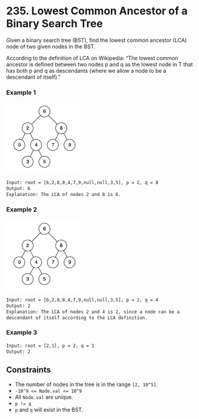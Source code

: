 # 235. Lowest Common Ancestor of a Binary Search Tree

Given a binary search tree (BST), find the lowest common ancestor
(LCA) node of two given nodes in the BST.

According to the definition of LCA on Wikipedia: 
“The lowest common ancestor is defined between two nodes p and q as
the lowest node in T that has both p and q as descendants (where we 
allow a node to be a descendant of itself).”

### Example 1
![Example1.png](Example1.png)
```
Input: root = [6,2,8,0,4,7,9,null,null,3,5], p = 2, q = 8
Output: 6
Explanation: The LCA of nodes 2 and 8 is 6.
```

### Example 2
![Example2.png](Example2.png)
```
Input: root = [6,2,8,0,4,7,9,null,null,3,5], p = 2, q = 4
Output: 2
Explanation: The LCA of nodes 2 and 4 is 2, since a node can be a descendant of itself according to the LCA definition.
```

### Example 3
```
Input: root = [2,1], p = 2, q = 1
Output: 2
```

## Constraints 
* The number of nodes in the tree is in the range `[2, 10^5]`.
* `-10^9 <= Node.val <= 10^9`
* All `Node.val` are unique.
* `p != q`
* `p` and `q` will exist in the BST.
